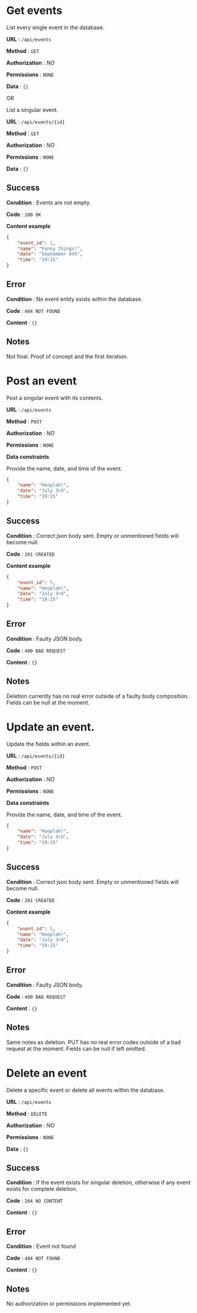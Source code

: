 # Get events

List every single event in the database.

**URL** : `/api/events`

**Method** : `GET`

**Authorization** : *NO*

**Permissions** : `NONE`

**Data** : `{}`

OR

List a singular event.

**URL** : `/api/events/{id}`

**Method** : `GET`

**Authorization** : *NO*

**Permissions** : `NONE`

**Data** : `{}`


## Success

**Condition** : Events are not empty.

**Code** : `200 OK`

**Content example**

```json
{
	"event_id": 1,
	"name": "Funny things!",
	"date": "September 6th",
	"time": "19:15"
}
```

## Error

**Condition** : No event entity exists within the database.

**Code** : `404 NOT FOUND`

**Content** : `{}`

## Notes

Not final. Proof of concept and the first iteration.


# Post an event

Post a singular event with its contents.

**URL** : `/api/events`

**Method** : `POST`

**Authorization** : *NO*

**Permissions** : `NONE`

**Data constraints**

Provide the name, date, and time of the event.

```json
{
	"name": "Hooplah!",
	"date": "July 3rd",
	"time": "19:15"
}
```

## Success

**Condition** : Correct json body sent. Empty or unmentioned fields will become null.

**Code** : `201 CREATED`

**Content example**

```json
{
	"event_id": 5,
	"name": "Hooplah!",
	"date": "July 3rd",
	"time": "19:15"
}
```

## Error

**Condition** : Faulty JSON body.

**Code** : `400 BAD REQUEST`

**Content** : `{}`

## Notes

Deletion currently has no real error outside of a faulty body composition. Fields can be null at the moment.


# Update an event.

Update the fields within an event.

**URL** : `/api/events/{id}`

**Method** : `POST`

**Authorization** : *NO*

**Permissions** : `NONE`

**Data constraints**

Provide the name, date, and time of the event.

```json
{
	"name": "Hooplah!",
	"date": "July 3rd",
	"time": "19:15"
}
```

## Success

**Condition** : Correct json body sent. Empty or unmentioned fields will become null.

**Code** : `201 CREATED`

**Content example**

```json
{
	"event_id": 5,
	"name": "Hooplah!",
	"date": "July 3rd",
	"time": "19:15"
}
```

## Error

**Condition** : Faulty JSON body.

**Code** : `400 BAD REQUEST`

**Content** : `{}`

## Notes

Same notes as deletion. PUT has no real error codes outside of a bad request at the moment. Fields can be null if left omitted.



# Delete an event

Delete a specific event or delete all events within the database.

**URL** : `/api/events`

**Method** : `DELETE`

**Authorization** : *NO*

**Permissions** : `NONE`

**Data** : `{}`

## Success

**Condition** : If the event exists for singular deletion, otherwise if any event exists for complete deletion.

**Code** : `204 NO CONTENT`

**Content** : `{}`

## Error

**Condition** : Event not found

**Code** : `404 NOT FOUND`

**Content** : `{}`

## Notes

No authorization or permissions implemented yet.